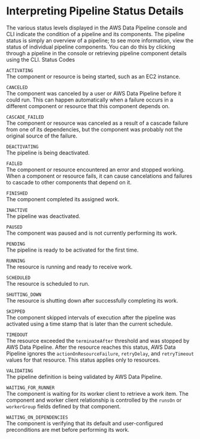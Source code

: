 # Interpreting Pipeline Status Details<a name="dp-pipeline-status"></a>

The various status levels displayed in the AWS Data Pipeline console and CLI indicate the condition of a pipeline and its components\. The pipeline status is simply an overview of a pipeline; to see more information, view the status of individual pipeline components\. You can do this by clicking through a pipeline in the console or retrieving pipeline component details using the CLI\. Status Codes

`ACTIVATING`  
The component or resource is being started, such as an EC2 instance\.

`CANCELED`  
The component was canceled by a user or AWS Data Pipeline before it could run\. This can happen automatically when a failure occurs in a different component or resource that this component depends on\.

`CASCADE_FAILED`  
The component or resource was canceled as a result of a cascade failure from one of its dependencies, but the component was probably not the original source of the failure\.

`DEACTIVATING`  
The pipeline is being deactivated\.

`FAILED`  
The component or resource encountered an error and stopped working\. When a component or resource fails, it can cause cancelations and failures to cascade to other components that depend on it\.

`FINISHED`  
The component completed its assigned work\.

`INACTIVE`  
The pipeline was deactivated\.

`PAUSED`  
The component was paused and is not currently performing its work\.

`PENDING`  
The pipeline is ready to be activated for the first time\.

`RUNNING`  
The resource is running and ready to receive work\.

`SCHEDULED`  
The resource is scheduled to run\.

`SHUTTING_DOWN`  
The resource is shutting down after successfully completing its work\.

`SKIPPED`  
The component skipped intervals of execution after the pipeline was activated using a time stamp that is later than the current schedule\.

`TIMEDOUT`  
The resource exceeded the `terminateAfter` threshold and was stopped by AWS Data Pipeline\. After the resource reaches this status, AWS Data Pipeline ignores the `actionOnResourceFailure`, `retryDelay`, and `retryTimeout` values for that resource\. This status applies only to resources\.

`VALIDATING`  
The pipeline definition is being validated by AWS Data Pipeline\.

`WAITING_FOR_RUNNER`  
The component is waiting for its worker client to retrieve a work item\. The component and worker client relationship is controlled by the `runsOn` or `workerGroup` fields defined by that component\.

`WAITING_ON_DEPENDENCIES`  
The component is verifying that its default and user\-configured preconditions are met before performing its work\.